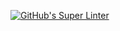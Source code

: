 [![GitHub's Super Linter](https://github.com/ICD2O-Digital-Tech-AtriSarker/Unit1-01-HTML-HelloWorld/workflows/GitHub's%20Super%20Linter/badge.svg)](https://github.com/ICD2O-Digital-Tech-AtriSarker/Unit1-01-HTML-HelloWorld/actions)